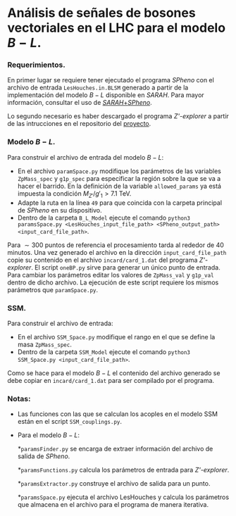 # Análisis de señales de bosones vectoriales en el LHC para el modelo $B-L$.

### Requerimientos.
En primer lugar se requiere tener ejecutado el programa *SPheno* con el archivo de entrada `LesHouches.in.BLSM` generado a partir de la implementación del modelo $B-L$ disponible en *SARAH*. Para mayor información, consultar el uso de [*SARAH*+*SPheno*](https://github.com/restrepo/BSM-Submodules).

Lo segundo necesario es haber descargado el programa *Z'-explorer* a partir de las intrucciones en el repositorio del [proyecto](https://github.com/ro-sanda/Z--explorer).

### Modelo $B-L$.

Para construir el archivo de entrada del modelo $B-L$:
* En el archivo `paramSpace.py` modifique los parámetros de las variables `ZpMass_spec` y `g1p_spec` para especificar la región sobre la que se va a hacer el barrido. En la definición de la variable `allowed_params` ya está impuesta la condición $M_{Z'}/g'_1>7.1\ \text{TeV}$.
* Adapte la ruta en la línea `49` para que coincida con la carpeta principal de *SPheno* en su dispositivo.
* Dentro de la carpeta `B_L_Model` ejecute el comando `python3 paramsSpace.py <LesHouches_input_file_path> <SPheno_output_path> <input_card_file_path>`.

Para $\sim 300$ puntos de referencia el procesamiento tarda al rededor de $40$ minutos. Una vez generado el archivo en la dirección `input_card_file_path` copie su contenido en el archivo `incard/card_1.dat` del programa *Z'-explorer*. El script `oneBP.py` sirve para generar un único punto de entrada. Para cambiar los parámetros editar los valores de `ZpMass_val` y `g1p_val` dentro de dicho archivo. La ejecución de este script requiere los mismos parámetros que `paramSpace.py`.

### SSM.

Para construir el archivo de entrada:
* En el archivo `SSM_Space.py` modifique el rango en el que se define la masa `ZpMass_spec`.
* Dentro de la carpeta `SSM_Model` ejecute el comando `python3 SSM_Space.py <input_card_file_path>`.

Como se hace para el modelo $B-L$ el contenido del archivo generado se debe copiar en `incard/card_1.dat` para ser compilado por el programa.

### Notas:

* Las funciones con las que se calculan los acoples en el modelo SSM están en el script `SSM_couplings.py`.
* Para el modelo $B-L$:
  
    *`paramsFinder.py` se encarga de extraer información del archivo de salida de *SPheno*.
  
    *`paramsFunctions.py` calcula los parámetros de entrada para *Z'-explorer*.
  
    *`paramsExtractor.py` construye el archivo de salida para un punto.
  
    *`paramsSpace.py` ejecuta el archivo LesHouches y calcula los parámetros que almacena en el archivo para el programa de manera iterativa.
